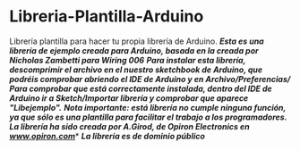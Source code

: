 Libreria-Plantilla-Arduino
==========================

Librería plantilla para hacer tu propia librería de Arduino.
***Esta es una librería de ejemplo creada para Arduino, basada en la creada por Nicholas Zambetti para Wiring 006***
***Para instalar esta librería, descomprimir el archivo en el nuestro sketchbook de Arduino, que podréis comprobar abriendo el IDE de Arduino y en Archivo/Preferencias/***
***Para comprobar que está correctamente instalada, dentro del IDE de Arduino ir a Sketch/Importar librería y comprobar que aparece "Libejemplo".***
***Nota importante: está librería no cumple ninguna función, ya que sólo es una plantilla para facilitar el trabajo a los programadores.***
***La librería ha sido creada por A.Girod, de Opiron Electronics en www.opiron.com****
***La librería es de dominio público***
